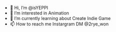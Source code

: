 - 👋 Hi, I’m @isYEPPI
- 👀 I’m interested in Animation
- 🌱 I’m currently learning about Create Indie Game
- 📫 How to reach me Instargram DM @2rye_won

<!---
isYEPPI/isYEPPI is a ✨ special ✨ repository because its `README.md` (this file) appears on your GitHub profile.
You can click the Preview link to take a look at your changes.
--->

